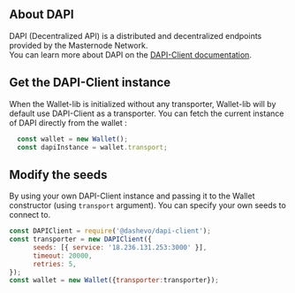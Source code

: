 ## About DAPI

DAPI (Decentralized API) is a distributed and decentralized endpoints provided by the Masternode Network.  
You can learn more about DAPI on the [DAPI-Client documentation](https://dashevo.github.io/dapi-client/#/).

## Get the DAPI-Client instance

When the Wallet-lib is initialized without any transporter, Wallet-lib will by default use DAPI-Client as a transporter. 
You can fetch the current instance of DAPI directly from the wallet : 

```js
  const wallet = new Wallet();
  const dapiInstance = wallet.transport;
```

## Modify the seeds

By using your own DAPI-Client instance and passing it to the Wallet constructor (using `transport` argument). You can specify your own seeds to connect to.  

```js 
const DAPIClient = require('@dashevo/dapi-client');
const transporter = new DAPIClient({
      seeds: [{ service: '18.236.131.253:3000' }],
      timeout: 20000,
      retries: 5,
});
const wallet = new Wallet({transporter:transporter});
```
